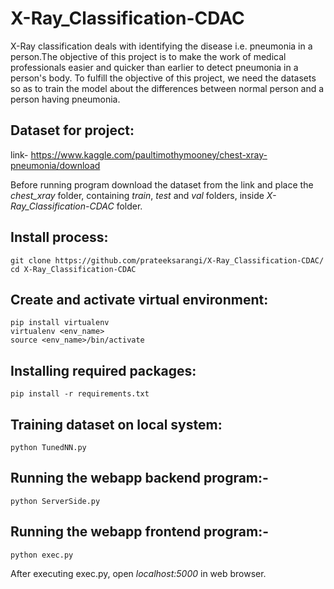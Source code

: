 # X-Ray_Classification-CDAC

X-Ray classification deals with identifying the disease i.e. pneumonia in a person.The objective of this project is to make the work of medical professionals easier  and quicker than earlier to detect pneumonia in a person's body. To fulfill the objective of this project, we need the datasets so as to train the model about the differences between normal person and a person having pneumonia.

## Dataset for project: 

link- https://www.kaggle.com/paultimothymooney/chest-xray-pneumonia/download

Before running program download the dataset from the link and place the *chest_xray* folder, containing *train*, *test* and *val* folders, inside *X-Ray_Classification-CDAC* folder.

## Install process:

	git clone https://github.com/prateeksarangi/X-Ray_Classification-CDAC/
	cd X-Ray_Classification-CDAC
	
## Create and activate virtual environment:

	pip install virtualenv
	virtualenv <env_name>
	source <env_name>/bin/activate
	
## Installing required packages:

	pip install -r requirements.txt

## Training dataset on local system: 

	python TunedNN.py

## Running the webapp backend program:-

	python ServerSide.py

## Running the webapp frontend program:-

	python exec.py

After executing exec.py, open *localhost:5000* in web browser.

